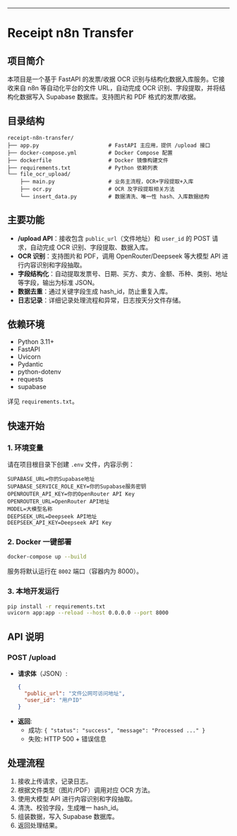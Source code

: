 ---

# Receipt n8n Transfer

## 项目简介

本项目是一个基于 FastAPI 的发票/收据 OCR 识别与结构化数据入库服务。它接收来自 n8n 等自动化平台的文件 URL，自动完成 OCR 识别、字段提取，并将结构化数据写入 Supabase 数据库。支持图片和 PDF 格式的发票/收据。

## 目录结构

```
receipt-n8n-transfer/
├── app.py                      # FastAPI 主应用，提供 /upload 接口
├── docker-compose.yml          # Docker Compose 配置
├── dockerfile                  # Docker 镜像构建文件
├── requirements.txt            # Python 依赖列表
└── file_ocr_upload/
    ├── main.py                 # 业务主流程，OCR+字段提取+入库
    ├── ocr.py                  # OCR 及字段提取相关方法
    └── insert_data.py          # 数据清洗、唯一性 hash、入库数据结构
```

## 主要功能

- **/upload API**：接收包含 `public_url`（文件地址）和 `user_id` 的 POST 请求，自动完成 OCR 识别、字段提取、数据入库。
- **OCR 识别**：支持图片和 PDF，调用 OpenRouter/Deepseek 等大模型 API 进行内容识别和字段抽取。
- **字段结构化**：自动提取发票号、日期、买方、卖方、金额、币种、类别、地址等字段，输出为标准 JSON。
- **数据去重**：通过关键字段生成 hash_id，防止重复入库。
- **日志记录**：详细记录处理流程和异常，日志按天分文件存储。

## 依赖环境

- Python 3.11+
- FastAPI
- Uvicorn
- Pydantic
- python-dotenv
- requests
- supabase

详见 `requirements.txt`。

## 快速开始

### 1. 环境变量

请在项目根目录下创建 `.env` 文件，内容示例：

```
SUPABASE_URL=你的Supabase地址
SUPABASE_SERVICE_ROLE_KEY=你的Supabase服务密钥
OPENROUTER_API_KEY=你的OpenRouter API Key
OPENROUTER_URL=OpenRouter API地址
MODEL=大模型名称
DEEPSEEK_URL=Deepseek API地址
DEEPSEEK_API_KEY=Deepseek API Key
```

### 2. Docker 一键部署

```bash
docker-compose up --build
```

服务将默认运行在 `8002` 端口（容器内为 8000）。

### 3. 本地开发运行

```bash
pip install -r requirements.txt
uvicorn app:app --reload --host 0.0.0.0 --port 8000
```

## API 说明

### POST /upload

- **请求体**（JSON）:
  ```json
  {
    "public_url": "文件公网可访问地址",
    "user_id": "用户ID"
  }
  ```
- **返回**:
  - 成功: `{ "status": "success", "message": "Processed ..." }`
  - 失败: HTTP 500 + 错误信息

## 处理流程

1. 接收上传请求，记录日志。
2. 根据文件类型（图片/PDF）调用对应 OCR 方法。
3. 使用大模型 API 进行内容识别和字段抽取。
4. 清洗、校验字段，生成唯一 hash_id。
5. 组装数据，写入 Supabase 数据库。
6. 返回处理结果。

